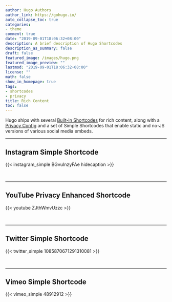 ```yaml
---
author: Hugo Authors
author_link: https://gohugo.io/
auto_collapse_toc: true
categories:
- theme
comment: true
date: "2019-09-01T18:06:32+08:00"
description: A brief description of Hugo Shortcodes
description_as_summary: false
draft: false
featured_image: /images/hugo.png
featured_image_preview: ""
lastmod: "2019-09-01T18:06:32+08:00"
license: ""
math: false
show_in_homepage: true
tags:
- shortcodes
- privacy
title: Rich Content
toc: false
---
```


Hugo ships with several [Built-in Shortcodes](https://gohugo.io/content-management/shortcodes/#use-hugo-s-built-in-shortcodes) for rich content, along with a [Privacy Config](https://gohugo.io/about/hugo-and-gdpr/) and a set of Simple Shortcodes that enable static and no-JS versions of various social media embeds.
<!--more-->

---

## Instagram Simple Shortcode

{{< instagram_simple BGvuInzyFAe hidecaption >}}

<br>

---

## YouTube Privacy Enhanced Shortcode

{{< youtube ZJthWmvUzzc >}}

<br>

---

## Twitter Simple Shortcode

{{< twitter_simple 1085870671291310081 >}}

<br>

---

## Vimeo Simple Shortcode

{{< vimeo_simple 48912912 >}}
